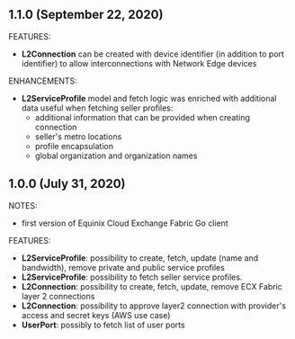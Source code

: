 ## 1.1.0 (September 22, 2020)

FEATURES:

- **L2Connection** can be created with device identifier (in addition to port identifier)
 to allow interconnections with Network Edge devices

ENHANCEMENTS:

- **L2ServiceProfile** model and fetch logic was enriched with additional data
 useful when fetching seller profiles:
  - additional information that can be provided when creating connection
  - seller's metro locations
  - profile encapsulation
  - global organization and organization names

## 1.0.0 (July 31, 2020)

NOTES:

- first version of Equinix Cloud Exchange Fabric Go client

FEATURES:

- **L2ServiceProfile**: possibility to create, fetch, update (name and bandwidth),
 remove private and public service profiles
- **L2ServiceProfile**: possibility to fetch seller service profiles.
- **L2Connection**: possibility to create, fetch, update, remove ECX Fabric
 layer 2 connections
- **L2Connection**: possibility to approve layer2 connection with provider's
 access and secret keys (AWS use case)
- **UserPort**: possibly to fetch list of user ports
